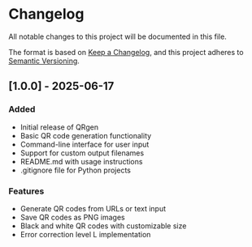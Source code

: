# Changelog

All notable changes to this project will be documented in this file.

The format is based on [Keep a Changelog](https://keepachangelog.com/en/1.0.0/),
and this project adheres to [Semantic Versioning](https://semver.org/spec/v2.0.0.html).

## [1.0.0] - 2025-06-17

### Added
- Initial release of QRgen
- Basic QR code generation functionality
- Command-line interface for user input
- Support for custom output filenames
- README.md with usage instructions
- .gitignore file for Python projects

### Features
- Generate QR codes from URLs or text input
- Save QR codes as PNG images
- Black and white QR codes with customizable size
- Error correction level L implementation
